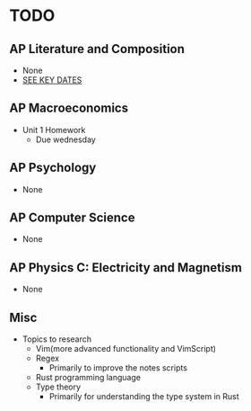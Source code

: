 # TODO

## AP Literature and Composition
- None
- [SEE KEY DATES](./keydates.md)

## AP Macroeconomics
- Unit 1 Homework
    * Due wednesday

## AP Psychology
- None

## AP Computer Science
- None

## AP Physics C: Electricity and Magnetism
- None

## Misc
- Topics to research
    * Vim(more advanced functionality and VimScript)
    * Regex
        + Primarily to improve the notes scripts
    * Rust programming language
    * Type theory
        + Primarily for understanding the type system in Rust
